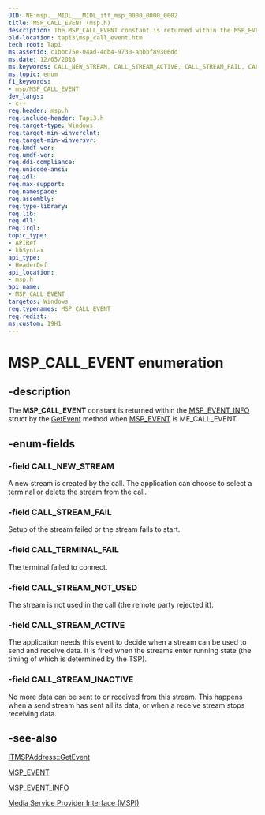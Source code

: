 ```yaml
---
UID: NE:msp.__MIDL___MIDL_itf_msp_0000_0000_0002
title: MSP_CALL_EVENT (msp.h)
description: The MSP_CALL_EVENT constant is returned within the MSP_EVENT_INFO struct by the GetEvent method when MSP_EVENT is ME_CALL_EVENT.
old-location: tapi3\msp_call_event.htm
tech.root: Tapi
ms.assetid: c1bbc75e-04ad-4db4-9730-abbbf89306dd
ms.date: 12/05/2018
ms.keywords: CALL_NEW_STREAM, CALL_STREAM_ACTIVE, CALL_STREAM_FAIL, CALL_STREAM_INACTIVE, CALL_STREAM_NOT_USED, CALL_TERMINAL_FAIL, MSP_CALL_EVENT, MSP_CALL_EVENT enumeration [TAPI 2.2], _tapi3_msp_call_event, msp/CALL_NEW_STREAM, msp/CALL_STREAM_ACTIVE, msp/CALL_STREAM_FAIL, msp/CALL_STREAM_INACTIVE, msp/CALL_STREAM_NOT_USED, msp/CALL_TERMINAL_FAIL, msp/MSP_CALL_EVENT, tapi3.msp_call_event
ms.topic: enum
f1_keywords:
- msp/MSP_CALL_EVENT
dev_langs:
- c++
req.header: msp.h
req.include-header: Tapi3.h
req.target-type: Windows
req.target-min-winverclnt: 
req.target-min-winversvr: 
req.kmdf-ver: 
req.umdf-ver: 
req.ddi-compliance: 
req.unicode-ansi: 
req.idl: 
req.max-support: 
req.namespace: 
req.assembly: 
req.type-library: 
req.lib: 
req.dll: 
req.irql: 
topic_type:
- APIRef
- kbSyntax
api_type:
- HeaderDef
api_location:
- msp.h
api_name:
- MSP_CALL_EVENT
targetos: Windows
req.typenames: MSP_CALL_EVENT
req.redist: 
ms.custom: 19H1
---
```


# MSP_CALL_EVENT enumeration


## -description


The <b>MSP_CALL_EVENT</b> constant is returned within the 
<a href="https://docs.microsoft.com/windows/win32/api/msp/ns-msp-msp_event_info">MSP_EVENT_INFO</a> struct by the 
<a href="https://docs.microsoft.com/windows/desktop/api/msp/nf-msp-itmspaddress-getevent">GetEvent</a> method when 
<a href="https://docs.microsoft.com/windows/win32/api/msp/ne-msp-msp_event">MSP_EVENT</a> is ME_CALL_EVENT.


## -enum-fields




### -field CALL_NEW_STREAM

A new stream is created by the call. The application can choose to select a terminal or delete the stream from the call.


### -field CALL_STREAM_FAIL

Setup of the stream failed or the stream fails to start.


### -field CALL_TERMINAL_FAIL

The terminal failed to connect.


### -field CALL_STREAM_NOT_USED

The stream is not used in the call (the remote party rejected it).


### -field CALL_STREAM_ACTIVE

The application needs this event to decide when a stream can be used to send and receive data. It is fired when the streams enter running state (the timing of which is determined by the TSP).


### -field CALL_STREAM_INACTIVE

No more data can be sent to or received from this stream. This happens when a send stream has sent all its data, or when a receive stream stops receiving data.


## -see-also




<a href="https://docs.microsoft.com/windows/desktop/api/msp/nf-msp-itmspaddress-getevent">ITMSPAddress::GetEvent</a>



<a href="https://docs.microsoft.com/windows/win32/api/msp/ne-msp-msp_event">MSP_EVENT</a>



<a href="https://docs.microsoft.com/windows/win32/api/msp/ns-msp-msp_event_info">MSP_EVENT_INFO</a>



<a href="https://docs.microsoft.com/windows/desktop/Tapi/media-service-provider-interface-mspi-">Media Service Provider Interface (MSPI)</a>
 

 

